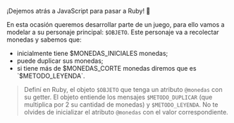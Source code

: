 ¡Dejemos atrás a JavaScript para pasar a Ruby! :tada:

En esta ocasión queremos desarrollar parte de un juego, para ello vamos a modelar a su personaje principal: `$OBJETO`. Este personaje va a recolectar monedas y sabemos que:

* inicialmente tiene $MONEDAS_INICIALES monedas;
* puede duplicar sus monedas;
* si tiene más de $MONEDAS_CORTE monedas diremos que es `$METODO_LEYENDA`. 

> Definí en Ruby, el objeto `$OBJETO` que tenga un atributo `@monedas` con su getter. El objeto entiende los mensajes `$METODO_DUPLICAR` (que multiplica por 2 su cantidad de monedas) y `$METODO_LEYENDA`. No te olvides de inicializar el atributo `@monedas` con el valor correspondiente.